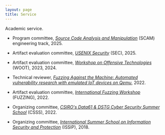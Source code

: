 ```yaml
---
layout: page
title: Service
---
```


Academic service.

* Program committee, [_Source Code Analysis and Manipulation_](https://conf.researchr.org/home/scam-2025) (SCAM) engineering track, 2025.

* Artifact evaluation committee, [_USENIX Security_](https://www.usenix.org/conference/usenixsecurity25) (SEC), 2025.

* Artifact evaluation committee, [_Workshop on Offensive Technologies_](https://wootconference.org/) (WOOT), 2023, 2024.

* Technical reviewer, [_Fuzzing Against the Machine: Automated vulnerability research with emulated IoT devices on Qemu_](https://www.amazon.com/Fuzzing-Against-Machine-Automate-vulnerability-ebook/dp/B0BSNNBP1D), 2022.

* Artifact evaluation committee, [_International Fuzzing Workshop_](https://fuzzingworkshop.github.io/editions/2022/index.html) (FUZZING), 2022.

* Organizing committee, [_CSIRO's Data61 & DSTG Cyber Security Summer School_](https://research.csiro.au/csss/) (CSSS), 2022.

* Organizing committee, [_International Summer School on Information Security and Protection_](https://www.issisp.org/2018/) (ISSIP), 2018.
